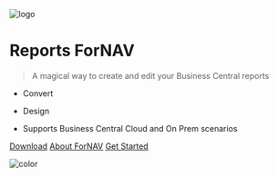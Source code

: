 <!-- _coverpage.md -->

![logo](https://www.fornav.com/wp-content/uploads/2015/07/Logo_Microsoft-Dynamics-365-Business-Central.png)

# Reports ForNAV
> A magical way to create and edit your Business Central reports

- Convert
- Design

- Supports Business Central Cloud and On Prem scenarios

[Download](https://www.fornav.com/download/)
[About ForNAV](https://www.fornav.com/)
[Get Started](/README.md)

<!-- background color -->

![color](#FFFFFF)